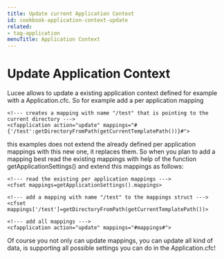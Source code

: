 ```yaml
---
title: Update current Application Context
id: cookbook-application-context-update
related:
- tag-application
menuTitle: Application Context
---
```


# Update Application Context #
Lucee allows to update a existing application context defined for example with a Application.cfc.
So for example add a per application mapping

```lucee
<!--- creates a mapping with name "/test" that is pointing to the current directory --->
<cfapplication action="update" mappings="#{'/test':getDirectoryFromPath(getCurrentTemplatePath())}#">
```

this examples does not extend the already defined per application mappings with this new one, it replaces them. So when you plan to add a mapping best read the existing mappings with help of the function getApplicationSettings() and extend this mappings as follows:

```lucee
<!--- read the existing per application mappings --->
<cfset mappings=getApplicationSettings().mappings>

<!--- add a mapping with name "/test" to the mappings struct --->
<cfset mappings['/test']=getDirectoryFromPath(getCurrentTemplatePath())>

<!--- add all mappings --->
<cfapplication action="update" mappings="#mappings#">
```

Of course you not only can update mappings, you can update all kind of data, <cfappliaction> is supporting all possible settings you can do in the Application.cfc!
